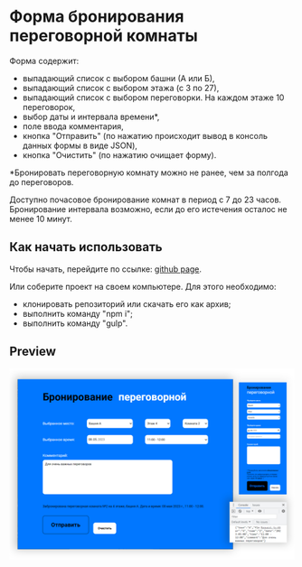 # Форма бронирования переговорной комнаты
Форма содержит:
- выпадающий список с выбором башни (А или Б),
- выпадающий список с выбором этажа (с 3 по 27),
- выпадающий список с выбором переговорки. На каждом этаже 10 переговорок,
- выбор даты и интервала времени*,
- поле ввода комментария,
- кнопка "Отправить" (по нажатию происходит вывод в консоль данных формы в виде JSON),
- кнопка "Очистить" (по нажатию очищает форму).

*Бронировать переговорную комнату можно не ранее, чем за полгода до переговоров.

Доступно почасовое бронирование комнат в период с 7 до 23 часов. Бронирование интервала возможно, если до его истечения осталос не менее 10 минут.

## Как начать использовать
Чтобы начать, перейдите по ссылке:  [github page](https://inzhevatkinaav.github.io/meeting_rooms/meeting_rooms.html).

Или соберите проект на своем компьютере. Для этого необходимо:
- клонировать репозиторий или скачать его как архив;
- выполнить команду "npm i";
- выполнить команду "gulp".

## Preview

![Preview](https://github.com/InzhevatkinaAV/bookMeetingRoom/blob/main/preview.jpg)
